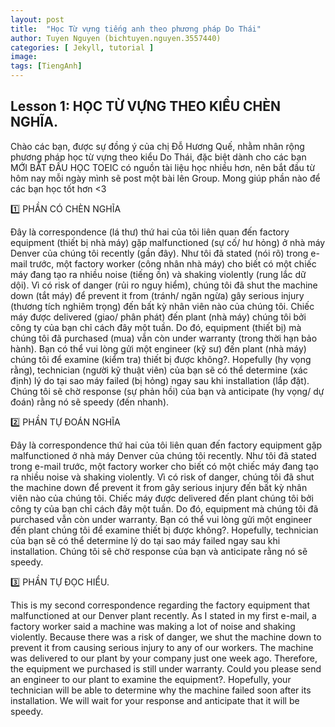 ```yaml
---
layout: post
title:  "Học Từ vựng tiếng anh theo phương pháp Do Thái"
author: Tuyen Nguyen (bichtuyen.nguyen.3557440)
categories: [ Jekyll, tutorial ]
image: 
tags: [TiengAnh]
---
```


## Lesson 1: HỌC TỪ VỰNG THEO KIỂU CHÈN NGHĨA.
Chào các bạn, được sự đồng ý của chị Đỗ Hương Quế, nhằm nhân rộng phương pháp học từ vựng theo kiểu Do Thái, đặc biệt dành cho các bạn MỚI BẮT ĐẦU HỌC TOEIC có nguồn tài liệu học nhiều hơn, nên bắt đầu từ hôm nay mỗi ngày mình sẽ post một bài lên Group.
Mong giúp phần nào để các bạn học tốt hơn <3

1️⃣ PHẦN CÓ CHÈN NGHĨA

Đây là correspondence (lá thư) thứ hai của tôi liên quan đến factory equipment (thiết bị nhà máy) gặp malfunctioned (sự cố/ hư hỏng) ở nhà máy Denver của chúng tôi recently (gần đây). Như tôi đã stated (nói rõ) trong e-mail trước, một factory worker (công nhân nhà máy) cho biết có một chiếc máy đang tạo ra nhiều noise (tiếng ồn) và shaking violently (rung lắc dữ dội). Vì có risk of danger (rủi ro nguy hiểm), chúng tôi đã shut the machine down (tắt máy) để prevent it from (tránh/ ngăn ngừa) gây serious injury (thương tích nghiêm trọng) đến bất kỳ nhân viên nào của chúng tôi. Chiếc máy được delivered (giao/ phân phát) đến plant (nhà máy) chúng tôi bởi công ty của bạn chỉ cách đây một tuần. Do đó, equipment (thiết bị)  mà chúng tôi đã purchased (mua) vẫn còn under warranty (trong thời hạn bảo hành). Bạn có thể vui lòng gửi một engineer (kỹ sư) đến plant (nhà máy) chúng tôi để examine (kiểm tra) thiết bị được không?. Hopefully (hy vọng rằng), technician (người kỹ thuật viên) của bạn sẽ có thể determine (xác định) lý do tại sao máy failed (bị hỏng) ngay sau khi installation (lắp đặt). Chúng tôi sẽ chờ response (sự phản hồi) của bạn và anticipate (hy vọng/ dự đoán) rằng nó sẽ speedy (đến nhanh).

2️⃣ PHẦN TỰ ĐOÁN NGHĨA

Đây là correspondence thứ hai của tôi liên quan đến factory equipment gặp malfunctioned  ở nhà máy Denver của chúng tôi recently. Như tôi đã stated trong e-mail trước, một factory worker cho biết có một chiếc máy đang tạo ra nhiều noise và shaking violently. Vì có risk of danger, chúng tôi đã shut the machine down để prevent it from gây serious injury đến bất kỳ nhân viên nào của chúng tôi. Chiếc máy được delivered  đến plant chúng tôi bởi công ty của bạn chỉ cách đây một tuần. Do đó, equipment  mà chúng tôi đã purchased vẫn còn under warranty. Bạn có thể vui lòng gửi một engineer đến plant  chúng tôi để examine thiết bị được không?. Hopefully, technician của bạn sẽ có thể determine lý do tại sao máy failed ngay sau khi installation. Chúng tôi sẽ chờ response  của bạn và anticipate rằng nó sẽ speedy.

3️⃣ PHẦN TỰ ĐỌC HIỂU.

This is my second correspondence regarding the factory equipment that malfunctioned at our Denver plant recently. As I stated in my first e-mail, a factory worker said a machine was making a lot of noise and shaking violently. Because there was a risk of danger, we shut the machine down to prevent it from causing serious injury to any of our workers. The machine was delivered to our plant by your company just one week ago. Therefore, the equipment we purchased is still under warranty. Could you please send an engineer to our plant to examine the equipment?. Hopefully, your technician will be able to determine why the machine failed soon after its installation. We will wait for your response and anticipate that it will be speedy.
